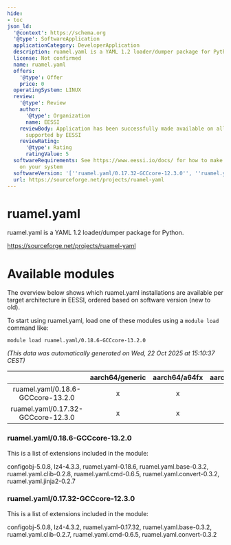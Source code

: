 ```yaml
---
hide:
- toc
json_ld:
  '@context': https://schema.org
  '@type': SoftwareApplication
  applicationCategory: DeveloperApplication
  description: ruamel.yaml is a YAML 1.2 loader/dumper package for Python.
  license: Not confirmed
  name: ruamel.yaml
  offers:
    '@type': Offer
    price: 0
  operatingSystem: LINUX
  review:
    '@type': Review
    author:
      '@type': Organization
      name: EESSI
    reviewBody: Application has been successfully made available on all architectures
      supported by EESSI
    reviewRating:
      '@type': Rating
      ratingValue: 5
  softwareRequirements: See https://www.eessi.io/docs/ for how to make EESSI available
    on your system
  softwareVersion: '[''ruamel.yaml/0.17.32-GCCcore-12.3.0'', ''ruamel.yaml/0.18.6-GCCcore-13.2.0'']'
  url: https://sourceforge.net/projects/ruamel-yaml
---
```


ruamel.yaml
===========


ruamel.yaml is a YAML 1.2 loader/dumper package for Python.

https://sourceforge.net/projects/ruamel-yaml
# Available modules


The overview below shows which ruamel.yaml installations are available per target architecture in EESSI, ordered based on software version (new to old).

To start using ruamel.yaml, load one of these modules using a `module load` command like:

```shell
module load ruamel.yaml/0.18.6-GCCcore-13.2.0
```

*(This data was automatically generated on Wed, 22 Oct 2025 at 15:10:37 CEST)*

| |aarch64/generic|aarch64/a64fx|aarch64/neoverse_n1|aarch64/neoverse_v1|aarch64/nvidia/grace|x86_64/generic|x86_64/amd/zen2|x86_64/amd/zen3|x86_64/amd/zen4|x86_64/intel/cascadelake|x86_64/intel/haswell|x86_64/intel/icelake|x86_64/intel/sapphirerapids|x86_64/intel/skylake_avx512|
| :---: | :---: | :---: | :---: | :---: | :---: | :---: | :---: | :---: | :---: | :---: | :---: | :---: | :---: | :---: |
|ruamel.yaml/0.18.6-GCCcore-13.2.0|x|x|x|x|x|x|x|x|x|x|x|x|x|x|
|ruamel.yaml/0.17.32-GCCcore-12.3.0|x|x|x|x|x|x|x|x|x|x|x|x|x|x|


### ruamel.yaml/0.18.6-GCCcore-13.2.0

This is a list of extensions included in the module:

configobj-5.0.8, lz4-4.3.3, ruamel.yaml-0.18.6, ruamel.yaml.base-0.3.2, ruamel.yaml.clib-0.2.8, ruamel.yaml.cmd-0.6.5, ruamel.yaml.convert-0.3.2, ruamel.yaml.jinja2-0.2.7

### ruamel.yaml/0.17.32-GCCcore-12.3.0

This is a list of extensions included in the module:

configobj-5.0.8, lz4-4.3.2, ruamel.yaml-0.17.32, ruamel.yaml.base-0.3.2, ruamel.yaml.clib-0.2.7, ruamel.yaml.cmd-0.6.5, ruamel.yaml.convert-0.3.2